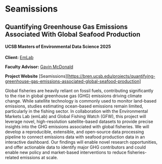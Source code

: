 # Seamissions
## Quantifying Greenhouse Gas Emissions Associated With Global Seafood Production
#### UCSB Masters of Environmental Data Science 2025
**Client:** [EmLab](https://github.com/emlab-ucsb)

**Faculty Advisor:** [Gavin McDonald](https://github.com/gmcdonald-sfg)

**Project Website** [Seamissions][https://bren.ucsb.edu/projects/quantifying-greenhouse-gas-emissions-associated-global-seafood-production]

Global fisheries are heavily reliant on fossil fuels, contributing significantly to the rise in global greenhouse gas (GHG) emissions driving climate change. While satellite technology is commonly used to monitor land-based emissions, studies estimating ocean-based emissions remain limited, particularly in the fishing sector. In collaboration with the Environmental Markets Lab (emLab) and Global Fishing Watch (GFW), this project will leverage novel, high-resolution satellite-based datasets to provide precise insights into the GHG emissions associated with global fisheries. We will develop a reproducible, extensible, and open-source data processing pipeline to connect emissions data with seafood production data in an interactive dashboard. Our findings will enable novel research opportunities, and offer actionable data to identify major GHG contributors and could enable new policy and market-based interventions to reduce fisheries-related emissions at scale.
